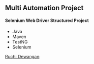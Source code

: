 ## Multi Automation Project

#### Selenium Web Driver Structured Project

 * Java 
 * Maven
 * TestNG
 * Selenium

 [Ruchi Dewangan](https://github.com/sqaSeleniumBC)

